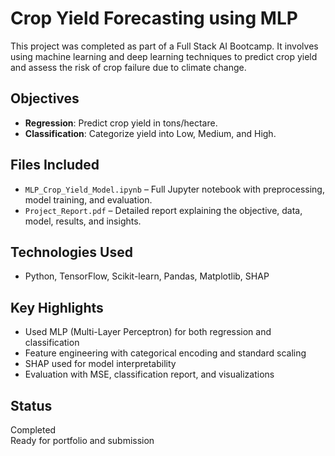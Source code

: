 # Crop Yield Forecasting using MLP

This project was completed as part of a Full Stack AI Bootcamp. It involves using machine learning and deep learning techniques to predict crop yield and assess the risk of crop failure due to climate change.

##  Objectives

- **Regression**: Predict crop yield in tons/hectare.
- **Classification**: Categorize yield into Low, Medium, and High.

##  Files Included

- `MLP_Crop_Yield_Model.ipynb` – Full Jupyter notebook with preprocessing, model training, and evaluation.
- `Project_Report.pdf` – Detailed report explaining the objective, data, model, results, and insights.

##  Technologies Used

- Python, TensorFlow, Scikit-learn, Pandas, Matplotlib, SHAP

##  Key Highlights

- Used MLP (Multi-Layer Perceptron) for both regression and classification
- Feature engineering with categorical encoding and standard scaling
- SHAP used for model interpretability
- Evaluation with MSE, classification report, and visualizations

## Status

Completed  
Ready for portfolio and submission 

